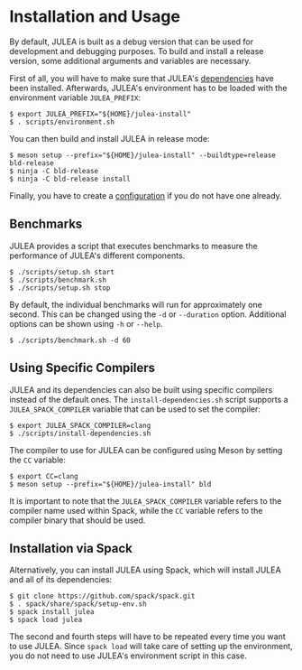 # Installation and Usage

By default, JULEA is built as a debug version that can be used for development and debugging purposes.
To build and install a release version, some additional arguments and variables are necessary.

First of all, you will have to make sure that JULEA's [dependencies](dependencies.md) have been installed.
Afterwards, JULEA's environment has to be loaded with the environment variable `JULEA_PREFIX`:

```console
$ export JULEA_PREFIX="${HOME}/julea-install"
$ . scripts/environment.sh
```

You can then build and install JULEA in release mode:

```console
$ meson setup --prefix="${HOME}/julea-install" --buildtype=release bld-release
$ ninja -C bld-release
$ ninja -C bld-release install
```

Finally, you have to create a [configuration](configuration.md) if you do not have one already.

## Benchmarks

JULEA provides a script that executes benchmarks to measure the performance of JULEA's different components.

```console
$ ./scripts/setup.sh start
$ ./scripts/benchmark.sh
$ ./scripts/setup.sh stop
```

By default, the individual benchmarks will run for approximately one second.
This can be changed using the `-d` or `--duration` option.
Additional options can be shown using `-h` or `--help`.

```console
$ ./scripts/benchmark.sh -d 60
```

## Using Specific Compilers

JULEA and its dependencies can also be built using specific compilers instead of the default ones.
The `install-dependencies.sh` script supports a `JULEA_SPACK_COMPILER` variable that can be used to set the compiler:

```console
$ export JULEA_SPACK_COMPILER=clang
$ ./scripts/install-dependencies.sh
```

The compiler to use for JULEA can be configured using Meson by setting the `CC` variable:

```console
$ export CC=clang
$ meson setup --prefix="${HOME}/julea-install" bld
```

It is important to note that the `JULEA_SPACK_COMPILER` variable refers to the compiler name used within Spack, while the `CC` variable refers to the compiler binary that should be used.

## Installation via Spack

Alternatively, you can install JULEA using Spack, which will install JULEA and all of its dependencies:

```console
$ git clone https://github.com/spack/spack.git
$ . spack/share/spack/setup-env.sh
$ spack install julea
$ spack load julea
```

The second and fourth steps will have to be repeated every time you want to use JULEA.
Since `spack load` will take care of setting up the environment, you do not need to use JULEA's environment script in this case.
